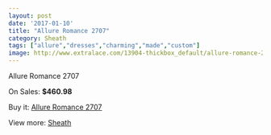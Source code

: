 ```yaml
---
layout: post
date: '2017-01-10'
title: "Allure Romance 2707"
category: Sheath
tags: ["allure","dresses","charming","made","custom"]
image: http://www.extralace.com/13904-thickbox_default/allure-romance-2707.jpg
---
```

Allure Romance 2707

On Sales: **$460.98**
<a href="https://www.extralace.com/sheath/6599-allure-romance-2707.html"><amp-img layout="responsive" width="600" height="600" src="//www.extralace.com/13904-thickbox_default/allure-romance-2707.jpg" alt="Allure Romance 2707 0" /></a>
<a href="https://www.extralace.com/sheath/6599-allure-romance-2707.html"><amp-img layout="responsive" width="600" height="600" src="//www.extralace.com/13907-thickbox_default/allure-romance-2707.jpg" alt="Allure Romance 2707 1" /></a>
<a href="https://www.extralace.com/sheath/6599-allure-romance-2707.html"><amp-img layout="responsive" width="600" height="600" src="//www.extralace.com/13906-thickbox_default/allure-romance-2707.jpg" alt="Allure Romance 2707 2" /></a>
<a href="https://www.extralace.com/sheath/6599-allure-romance-2707.html"><amp-img layout="responsive" width="600" height="600" src="//www.extralace.com/13905-thickbox_default/allure-romance-2707.jpg" alt="Allure Romance 2707 3" /></a>

Buy it: [Allure Romance 2707](https://www.extralace.com/sheath/6599-allure-romance-2707.html "Allure Romance 2707")

View more: [Sheath](https://www.extralace.com/7-sheath "Sheath")